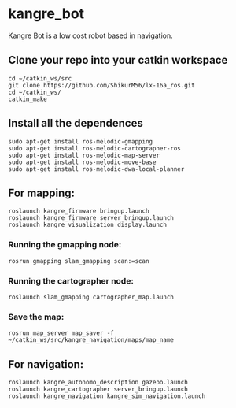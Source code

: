 # kangre_bot
Kangre Bot is a low cost robot based in navigation.

## Clone your repo into your catkin workspace
```
cd ~/catkin_ws/src
git clone https://github.com/ShikurM56/lx-16a_ros.git
cd ~/catkin_ws/
catkin_make
```

## Install all the dependences
```
sudo apt-get install ros-melodic-gmapping
sudo apt-get install ros-melodic-cartographer-ros
sudo apt-get install ros-melodic-map-server
sudo apt-get install ros-melodic-move-base
sudo apt-get install ros-melodic-dwa-local-planner
```

## For mapping:
```
roslaunch kangre_firmware bringup.launch
roslaunch kangre_firmware server_bringup.launch
roslaunch kangre_visualization display.launch
```

### Running the gmapping node:
```
rosrun gmapping slam_gmapping scan:=scan
```

### Running the cartographer node:
```
roslaunch slam_gmapping cartographer_map.launch
```

### Save the map:
```
rosrun map_server map_saver -f ~/catkin_ws/src/kangre_navigation/maps/map_name
```

## For navigation:
```
roslaunch kangre_autonomo_description gazebo.launch
roslaunch kangre_cartographer server_bringup.launch
roslaunch kangre_navigation kangre_sim_navigation.launch
```
